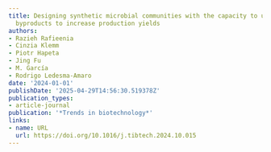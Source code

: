 ```yaml
---
title: Designing synthetic microbial communities with the capacity to upcycle fermentation
  byproducts to increase production yields
authors:
- Razieh Rafieenia
- Cinzia Klemm
- Piotr Hapeta
- Jing Fu
- M. García
- Rodrigo Ledesma‐Amaro
date: '2024-01-01'
publishDate: '2025-04-29T14:56:30.519378Z'
publication_types:
- article-journal
publication: '*Trends in biotechnology*'
links:
- name: URL
  url: https://doi.org/10.1016/j.tibtech.2024.10.015
---
```


